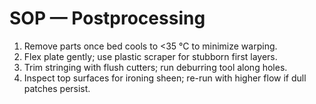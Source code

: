 # SOP — Postprocessing
1) Remove parts once bed cools to <35 °C to minimize warping.
2) Flex plate gently; use plastic scraper for stubborn first layers.
3) Trim stringing with flush cutters; run deburring tool along holes.
4) Inspect top surfaces for ironing sheen; re-run with higher flow if dull patches persist.
